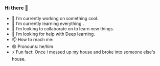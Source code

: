 ### Hi there 👋



- 🔭 I’m currently working on something cool. 
- 🌱 I’m currently learning everything .
- 👯 I’m looking to collaborate on to learn new things.
- 🤔 I’m looking for help with Deep learning.
- 📫 How to reach me:
- 😄 Pronouns: he/him
- ⚡ Fun fact: Once I messed up my house and broke into someone else's house.

